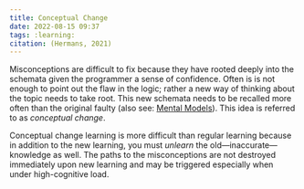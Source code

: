 ```yaml
---
title: Conceptual Change
date: 2022-08-15 09:37
tags: :learning:
citation: (Hermans, 2021)
---
```


Misconceptions are difficult to fix because they have rooted deeply into the schemata given the programmer a sense of confidence. Often is is not enough to point out the flaw in the logic; rather a new way of thinking about the topic needs to take root. This new schemata needs to be recalled more often than the original faulty (also see: [Mental Models](202208091355.md)). This idea is referred to as _conceptual change_. 

Conceptual change learning is more difficult than regular learning because in addition to the new learning, you must _unlearn_ the old—inaccurate—knowledge as well. The paths to the misconceptions are not destroyed immediately upon new learning and may be triggered especially when under high-cognitive load.
